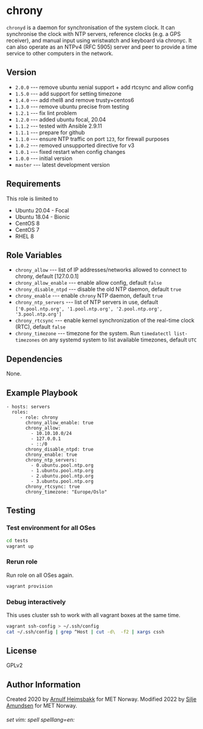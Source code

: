 chrony
======

`chronyd` is a daemon for synchronisation of the system clock. It can synchronise the clock with NTP servers, reference clocks (e.g. a GPS receiver), and manual input using wristwatch and keyboard via chronyc. It can also operate as an NTPv4 (RFC 5905) server and peer to provide a time service to other computers in the network.

Version
-------

* `2.0.0` --- remove ubuntu xenial support + add rtcsync and allow config
* `1.5.0` --- add support for setting timezone
* `1.4.0` --- add rhel8 and remove trusty+centos6
* `1.3.0` --- remove ubuntu precise from testing
* `1.2.1` --- fix lint problem
* `1.2.0` --- added ubuntu focal, 20.04
* `1.1.2` --- tested with Ansible 2.9.11
* `1.1.1` --- prepare for github
* `1.1.0` --- ensure NTP traffic on port `123`, for firewall purposes
* `1.0.2` --- removed unsupported directive for v3
* `1.0.1` --- fixed restart when config changes
* `1.0.0` --- initial version
* `master` --- latest development version

Requirements
------------

This role is limited to

* Ubuntu 20.04 - Focal
* Ubuntu 18.04 - Bionic
* CentOS 8
* CentOS 7
* RHEL 8

Role Variables
--------------

* `chrony_allow` --- list of IP addresses/networks allowed to connect to chrony, default [127.0.0.1]
* `chrony_allow_enable` --- enable allow config, default `false`
* `chrony_disable_ntpd` --- disable the old NTP daemon, default `true`
* `chrony_enable` --- enable `chrony` NTP daemon, default `true`
* `chrony_ntp_servers` --- list of NTP servers in use, default `['0.pool.ntp.org', '1.pool.ntp.org', '2.pool.ntp.org', '3.pool.ntp.org']`
* `chrony_rtcsync` --- enable kernel synchronization of the real-time clock (RTC), default `false`
* `chrony_timezone` --- timezone for the system. Run `timedatectl list-timezones` on any systemd system to list available timezones, default `UTC`

Dependencies
------------

None.

Example Playbook
----------------

    - hosts: servers
      roles:
         - role: chrony
           chrony_allow_enable: true
           chrony_allow:
             - 10.10.10.0/24
             - 127.0.0.1
             - ::/0
           chrony_disable_ntpd: true
           chrony_enable: true
           chrony_ntp_servers:
             - 0.ubuntu.pool.ntp.org
             - 1.ubuntu.pool.ntp.org
             - 2.ubuntu.pool.ntp.org
             - 3.ubuntu.pool.ntp.org
           chrony_rtcsync: true
           chrony_timezone: "Europe/Oslo"

Testing
-------

### Test environment for all OSes

```bash
cd tests
vagrant up
```

### Rerun role

Run role on all OSes again.

```bash
vagrant provision
```

### Debug interactively

This uses cluster ssh to work with all vagrant boxes at the same time.

```bash
vagrant ssh-config > ~/.ssh/config
cat ~/.ssh/config | grep ^Host | cut -d\  -f2 | xargs cssh
```

License
-------

GPLv2

Author Information
------------------

Created 2020 by [Arnulf Heimsbakk](mailto:arnulf.heimsbakk@met.no) for MET Norway.
Modified 2022 by [Silje Amundsen](mailto:siljeba@met.no) for MET Norway.

###### set vim: spell spelllang=en:
